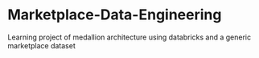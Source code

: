 # Marketplace-Data-Engineering
Learning project of medallion architecture using databricks and a generic marketplace dataset
